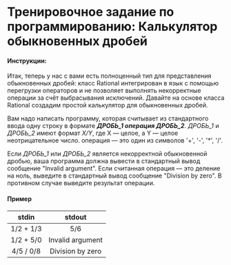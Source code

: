 # Тренировочное задание по программированию: Калькулятор обыкновенных дробей

#### Инструкции:
Итак, теперь у нас с вами есть полноценный тип для представления  обыкновенных дробей: класс Rational интегрирован в язык с помощью  перегрузки операторов и не позволяет выполнять некорректные операции за  счёт выбрасывания исключений. Давайте на основе класса Rational создадим  простой калькулятор для обыкновенных дробей.

Вам надо написать программу, которая считывает из стандартного ввода одну строку в формате __*ДРОБЬ_1 операция ДРОБЬ_2*__.  *ДРОБЬ_1* и *ДРОБЬ_2* имеют формат *X/Y*, где X — целое, а Y — целое неотрицательное число. операция — это один из символов '+', '-', '*', '/'.

Если *ДРОБЬ_1* или *ДРОБЬ_2* является  некорректной обыкновенной дробью, ваша программа должна вывести в  стандартный вывод сообщение "Invalid argument". Если считанная операция — это деление на ноль,  выведите в стандартный вывод сообщение  "Division by zero". В противном случае выведите результат операции.

#### Пример
| stdin |  stdout |
|:------:|:-------:|
|1/2 + 1/3 |	5/6 |
| 1/2 + 5/0	|Invalid argument|
|4/5 / 0/8	|Division by zero|